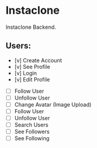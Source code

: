 # Instaclone

Instaclone Backend.

## Users:
- [v] Create Account
- [v] See Profile
- [v] Login
- [v] Edit Profile
- [ ] Follow User
- [ ] Unfollow User
- [ ] Change Avatar (Image Upload)
- [ ] Follow User
- [ ] Unfollow User
- [ ] Search Users
- [ ] See Followers
- [ ] See Following
